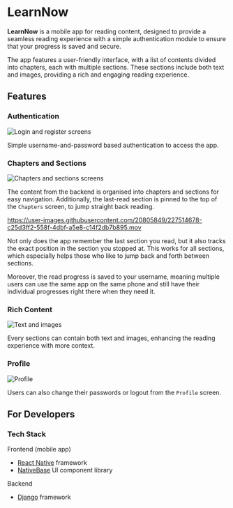 # LearnNow

**LearnNow** is a mobile app for reading content, designed to provide a seamless reading experience with a simple authentication module to ensure that your progress is saved and secure.

The app features a user-friendly interface, with a list of contents divided into chapters, each with multiple sections. These sections include both text and images, providing a rich and engaging reading experience.

## Features

### Authentication

![Login and register screens](docs/images/auth.png)

Simple username-and-password based authentication to access the app.

### Chapters and Sections

![Chapters and sections screens](docs/images/chapters_sections.png)

The content from the backend is organised into chapters and sections for easy navigation. Additionally, the last-read section is pinned to the top of the `Chapters` screen, to jump straight back reading.


https://user-images.githubusercontent.com/20805849/227514678-c25d3ff2-558f-4dbf-a5e8-c14f2db7b895.mov


Not only does the app remember the last section you read, but it also tracks the exact position in the section you stopped at. This works for all sections, which especially helps those who like to jump back and forth between sections.

Moreover, the read progress is saved to your username, meaning multiple users can use the same app on the same phone and still have their individual progresses right there when they need it.

### Rich Content

![Text and images](docs/images/content.png)

Every sections can contain both text and images, enhancing the reading experience with more context.

### Profile

![Profile](docs/images/profile.png)

Users can also change their passwords or logout from the `Profile` screen.

## For Developers

### Tech Stack

Frontend (mobile app)
* [React Native](https://github.com/facebook/react-native) framework
* [NativeBase](https://github.com/GeekyAnts/NativeBase) UI component library

Backend
* [Django](https://github.com/django/django) framework
